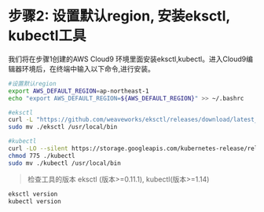 # 步骤2: 设置默认region, 安装eksctl, kubectl工具

我们将在步骤1创建的AWS Cloud9 环境里面安装eksctl,kubectl。进入Cloud9编辑器环境后，在终端中输入以下命令,进行安装。

```bash
#设置默认region
export AWS_DEFAULT_REGION=ap-northeast-1
echo "export AWS_DEFAULT_REGION=${AWS_DEFAULT_REGION}" >> ~/.bashrc

#eksctl
curl -L "https://github.com/weaveworks/eksctl/releases/download/latest_release/eksctl_$(uname -s)_amd64.tar.gz" | tar xz -C .
sudo mv ./eksctl /usr/local/bin

#kubectl
curl -LO --silent https://storage.googleapis.com/kubernetes-release/release/`curl -s https://storage.googleapis.com/kubernetes-release/release/stable.txt`/bin/linux/amd64/kubectl
chmod 775 ./kubectl
sudo mv ./kubectl /usr/local/bin

```

>检查工具的版本 eksctl (版本>=0.11.1), kubectl(版本>=1.14)

```bash
eksctl version
kubectl version
```
